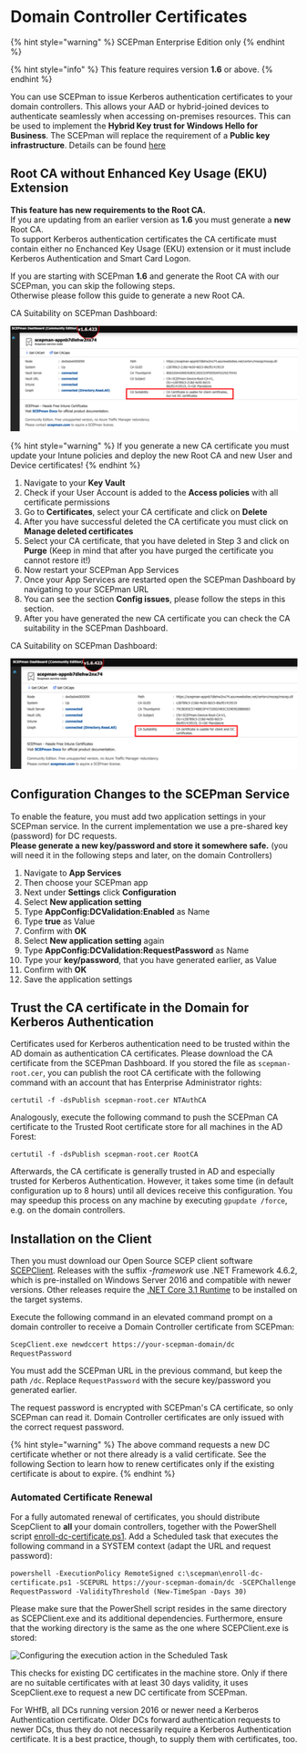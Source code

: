 # Domain Controller Certificates

{% hint style="warning" %}
SCEPman Enterprise Edition only
{% endhint %}

{% hint style="info" %}
This feature requires version **1.6** or above.
{% endhint %}

You can use SCEPman to issue Kerberos authentication certificates to your domain controllers. This allows your AAD or hybrid-joined devices to authenticate seamlessly when accessing on-premises resources. This can be used to implement the **Hybrid Key trust for Windows Hello for Business**. The SCEPman will replace the requirement of a **Public key infrastructure**. Details can be found [here](https://docs.microsoft.com/en-us/windows/security/identity-protection/hello-for-business/hello-hybrid-key-trust-prereqs)

## Root CA without Enhanced Key Usage (EKU) Extension

**This feature has new requirements to the Root CA.**\
If you are updating from an earlier version as **1.6** you must generate a **new** Root CA.\
To support Kerberos authentication certificates the CA certificate must contain either no Enchanced Key Usage (EKU) extension or it must include Kerberos Authentication and Smart Card Logon.

If you are starting with SCEPman **1.6** and generate the Root CA with our SCEPman, you can skip the following steps.\
Otherwise please follow this guide to generate a new Root CA.

CA Suitability on SCEPman Dashboard:

![](../../.gitbook/assets/screenshot-2020-11-04-at-11.18.44.png)

{% hint style="warning" %}
If you generate a new CA certificate you must update your Intune policies and deploy the new Root CA and new User and Device certificates!
{% endhint %}

1. Navigate to your **Key Vault**
2. Check if your User Account is added to the **Access policies** with all certificate permissions
3. Go to **Certificates**, select your CA certificate and click on **Delete**
4. After you have successful deleted the CA certificate you must click on **Manage deleted certificates**
5. Select your CA certificate, that you have deleted in Step 3 and click on **Purge** (Keep in mind that after you have purged the certificate you cannot restore it!)
6. Now restart your SCEPman App Services
7. Once your App Services are restarted open the SCEPman Dashboard by navigating to your SCEPman URL
8. You can see the section **Config issues**, please follow the steps in this section.
9. After you have generated the new CA certificate you can check the CA suitability in the SCEPman Dashboard.

CA Suitability on SCEPman Dashboard:

![](<../../.gitbook/assets/screenshot-2020-11-04-at-11.30.23 (1) (1) (1) (1).png>)

## Configuration Changes to the SCEPman Service

To enable the feature, you must add two application settings in your SCEPman service. In the current implementation we use a pre-shared key (password) for DC requests.\
**Please generate a new key/password and store it somewhere safe.** (you will need it in the following steps and later, on the domain Controllers)

1. Navigate to **App Services**
2. Then choose your SCEPman app
3. Next under **Settings** click **Configuration**
4. Select **New application setting**
5. Type **AppConfig:DCValidation:Enabled** as Name
6. Type **true** as Value
7. Confirm with **OK**
8. Select **New application setting** again
9. Type **AppConfig:DCValidation:RequestPassword** as Name
10. Type your **key/password**, that you have generated earlier, as Value
11. Confirm with **OK**
12. Save the application settings

## Trust the CA certificate in the Domain for Kerberos Authentication

Certificates used for Kerberos authentication need to be trusted within the AD domain as authentication CA certificates. Please download the CA certificate from the SCEPman Dashboard. If you stored the file as `scepman-root.cer`, you can publish the root CA certificate with the following command with an account that has Enterprise Administrator rights:

```
certutil -f -dsPublish scepman-root.cer NTAuthCA
```

Analogously, execute the following command to push the SCEPman CA certificate to the Trusted Root certificate store for all machines in the AD Forest:

```
certutil -f -dsPublish scepman-root.cer RootCA
```

Afterwards, the CA certificate is generally trusted in AD and especially trusted for Kerberos Authentication. However, it takes some time (in default configuration up to 8 hours) until all devices receive this configuration. You may speedup this process on any machine by executing `gpupdate /force`, e.g. on the domain controllers.

## Installation on the Client

Then you must download our Open Source SCEP client software [SCEPClient](https://github.com/scepman/scepclient/releases/latest). Releases with the suffix _-framework_ use .NET Framework 4.6.2, which is pre-installed on Windows Server 2016 and compatible with newer versions. Other releases require the [.NET Core 3.1 Runtime](https://download.visualstudio.microsoft.com/download/pr/9845b4b0-fb52-48b6-83cf-4c431558c29b/41025de7a76639eeff102410e7015214/dotnet-runtime-3.1.10-win-x64.exe) to be installed on the target systems.

Execute the following command in an elevated command prompt on a domain controller to receive a Domain Controller certificate from SCEPman:

```
ScepClient.exe newdccert https://your-scepman-domain/dc RequestPassword
```

You must add the SCEPman URL in the previous command, but keep the path `/dc`. Replace `RequestPassword` with the secure key/password you generated earlier.

The request password is encrypted with SCEPman's CA certificate, so only SCEPman can read it. Domain Controller certificates are only issued with the correct request password.

{% hint style="warning" %}
The above command requests a new DC certificate whether or not there already is a valid certificate. See the following Section to learn how to renew certificates only if the existing certificate is about to expire.
{% endhint %}

### Automated Certificate Renewal

For a fully automated renewal of certificates, you should distribute ScepClient to **all** your domain controllers, together with the PowerShell script [enroll-dc-certificate.ps1](https://github.com/scepman/scepclient/blob/master/enroll-dc-certificate.ps1). Add a Scheduled task that executes the following command in a SYSTEM context (adapt the URL and request password):

```
powershell -ExecutionPolicy RemoteSigned c:\scepman\enroll-dc-certificate.ps1 -SCEPURL https://your-scepman-domain/dc -SCEPChallenge RequestPassword -ValidityThreshold (New-TimeSpan -Days 30)
```

Please make sure that the PowerShell script resides in the same directory as SCEPClient.exe and its additional dependencies. Furthermore, ensure that the working directory is the same as the one where SCEPClient.exe is stored:

![Configuring the execution action in the Scheduled Task](<../../.gitbook/assets/image (17).png>)

This checks for existing DC certificates in the machine store. Only if there are no suitable certificates with at least 30 days validity, it uses ScepClient.exe to request a new DC certificate from SCEPman.

For WHfB, all DCs running version 2016 or newer need a Kerberos Authentication certificate. Older DCs forward authentication requests to newer DCs, thus they do not necessarily require a Kerberos Authentication certificate. It is a best practice, though, to supply them with certificates, too.
